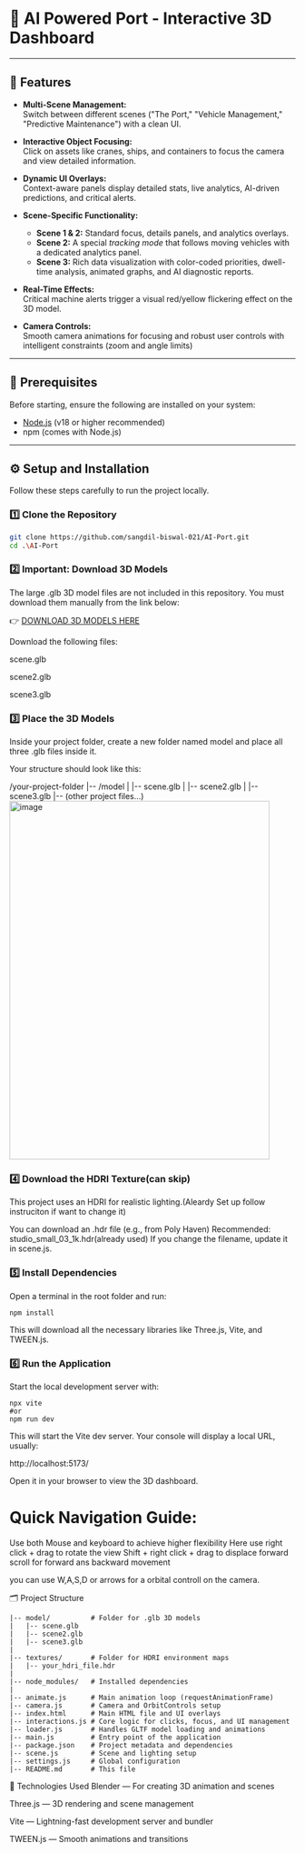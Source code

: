 # 🌊 AI Powered Port - Interactive 3D Dashboard
---

## 🚀 Features

- **Multi-Scene Management:**  
  Switch between different scenes ("The Port," "Vehicle Management," "Predictive Maintenance") with a clean UI.

- **Interactive Object Focusing:**  
  Click on assets like cranes, ships, and containers to focus the camera and view detailed information.

- **Dynamic UI Overlays:**  
  Context-aware panels display detailed stats, live analytics, AI-driven predictions, and critical alerts.

- **Scene-Specific Functionality:**
  - **Scene 1 & 2:** Standard focus, details panels, and analytics overlays.  
  - **Scene 2:** A special *tracking mode* that follows moving vehicles with a dedicated analytics panel.  
  - **Scene 3:** Rich data visualization with color-coded priorities, dwell-time analysis, animated graphs, and AI diagnostic reports.

- **Real-Time Effects:**  
  Critical machine alerts trigger a visual red/yellow flickering effect on the 3D model.

- **Camera Controls:**  
  Smooth camera animations for focusing and robust user controls with intelligent constraints (zoom and angle limits)

---

## 🧩 Prerequisites

Before starting, ensure the following are installed on your system:
- [Node.js](https://nodejs.org/) (v18 or higher recommended)
- npm (comes with Node.js)

---

## ⚙️ Setup and Installation

Follow these steps carefully to run the project locally.

### 1️⃣ Clone the Repository

```bash
git clone https://github.com/sangdil-biswal-021/AI-Port.git
cd .\AI-Port
```


### 2️⃣ Important: Download 3D Models

The large .glb 3D model files are not included in this repository.
You must download them manually from the link below:

👉  [DOWNLOAD 3D MODELS HERE](https://drive.google.com/drive/folders/1BN49-1SyIFzoUlxmGgpm-gk3Z1896w-m)

Download the following files:

scene.glb

scene2.glb

scene3.glb


### 3️⃣ Place the 3D Models

Inside your project folder, create a new folder named model and place all three .glb files inside it.

Your structure should look like this:

/your-project-folder
|-- /model
|   |-- scene.glb
|   |-- scene2.glb
|   |-- scene3.glb
|-- (other project files...)
<img width="458" height="631" alt="image" src="https://github.com/user-attachments/assets/29b4353f-1883-4ef2-90dc-e4508e65c0eb" />



### 4️⃣ Download the HDRI Texture(can skip)

This project uses an HDRI for realistic lighting.(Aleardy Set up follow instruciton if want to change it)

You can download an .hdr file (e.g., from Poly Haven)
Recommended: studio_small_03_1k.hdr(already used)
If you change the filename, update it in scene.js.


### 5️⃣ Install Dependencies
 
Open a terminal in the root folder and run:
```
npm install
```

This will download all the necessary libraries like Three.js, Vite, and TWEEN.js.


### 6️⃣ Run the Application

Start the local development server with:
```
npx vite
#or
npm run dev

```
This will start the Vite dev server.
Your console will display a local URL, usually:

http://localhost:5173/


Open it in your browser to view the 3D dashboard.

# Quick Navigation Guide:
Use both Mouse and keyboard to achieve higher flexibility
Here use right click + drag to rotate the view
Shift + right click + drag to displace forward
scroll for forward ans backward movement

you can use W,A,S,D or arrows for a orbital controll on the camera. 




🗂️ Project Structure
```
|-- model/          # Folder for .glb 3D models
|   |-- scene.glb
|   |-- scene2.glb
|   |-- scene3.glb
|
|-- textures/       # Folder for HDRI environment maps
|   |-- your_hdri_file.hdr
|
|-- node_modules/   # Installed dependencies
|
|-- animate.js      # Main animation loop (requestAnimationFrame)
|-- camera.js       # Camera and OrbitControls setup
|-- index.html      # Main HTML file and UI overlays
|-- interactions.js # Core logic for clicks, focus, and UI management
|-- loader.js       # Handles GLTF model loading and animations
|-- main.js         # Entry point of the application
|-- package.json    # Project metadata and dependencies
|-- scene.js        # Scene and lighting setup
|-- settings.js     # Global configuration
|-- README.md       # This file
```

🧠 Technologies Used
Blender
 — For creating 3D animation and scenes
 
Three.js
 — 3D rendering and scene management

Vite
 — Lightning-fast development server and bundler

TWEEN.js
 — Smooth animations and transitions
